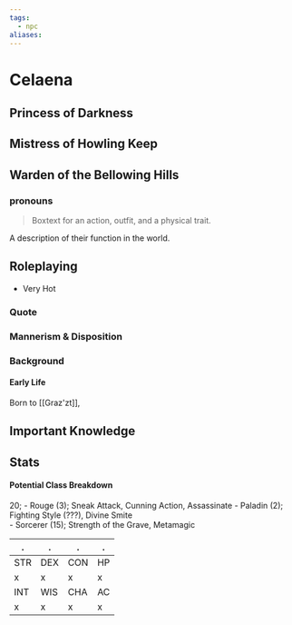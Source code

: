 ```yaml
---
tags:
  - npc
aliases:
---
```

# Celaena
## Princess of Darkness
## Mistress of Howling Keep
## Warden of the Bellowing Hills
### pronouns

> Boxtext for an action, outfit, and a physical trait.

A description of their function in the world.

## Roleplaying
- Very Hot
### Quote

### Mannerism & Disposition

### Background
#### Early Life

Born to [[Graz'zt]], 

## Important Knowledge


## Stats
#### Potential Class Breakdown
20;
	- Rouge (3); Sneak Attack, Cunning Action, Assassinate
	- Paladin (2); Fighting Style (???), Divine Smite  
	- Sorcerer (15); Strength of the Grave, Metamagic


. | . | . | . 
--- | --- | --- | ---
STR | DEX | CON | HP
x | x | x | x
INT | WIS | CHA | AC
x | x | x | x